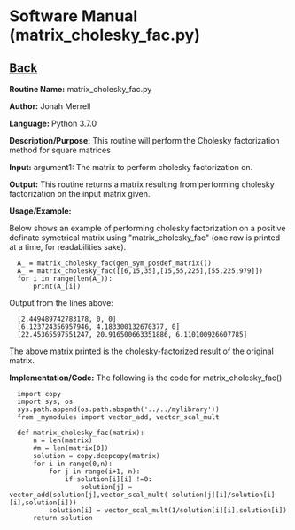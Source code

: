 # Software Manual (matrix_cholesky_fac.py)

## [Back](../softwaremanual)

**Routine Name:**           matrix_cholesky_fac.py

**Author:** Jonah Merrell

**Language:** Python 3.7.0

**Description/Purpose:** This routine will perform the Cholesky factorization method for square matrices

**Input:** argument1: The matrix to perform cholesky factorization on.<br>

**Output:** This routine returns a matrix resulting from performing cholesky factorization on the input matrix given.

**Usage/Example:**

Below shows an example of performing cholesky factorization on a positive definate symetrical matrix using "matrix_cholesky_fac" (one row is printed at a time, for
 readabilities sake).

      A_ = matrix_cholesky_fac(gen_sym_posdef_matrix())
      A_ = matrix_cholesky_fac([[6,15,35],[15,55,225],[55,225,979]])
      for i in range(len(A_)):
          print(A_[i])

Output from the lines above:

      [2.449489742783178, 0, 0]
      [6.123724356957946, 4.183300132670377, 0]
      [22.45365597551247, 20.916500663351886, 6.110100926607785]

The above matrix printed is the cholesky-factorized result of the original matrix.

**Implementation/Code:** The following is the code for matrix_cholesky_fac()

      import copy
      import sys, os
      sys.path.append(os.path.abspath('../../mylibrary'))
      from _mymodules import vector_add, vector_scal_mult

      def matrix_cholesky_fac(matrix):
          n = len(matrix)
          #m = len(matrix[0])
          solution = copy.deepcopy(matrix)
          for i in range(0,n):
              for j in range(i+1, n):
                  if solution[i][i] !=0:
                      solution[j] = vector_add(solution[j],vector_scal_mult(-solution[j][i]/solution[i][i],solution[i]))
              solution[i] = vector_scal_mult(1/solution[i][i],solution[i])
          return solution
